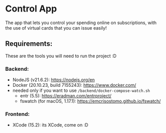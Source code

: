# Control App

The app that lets you control your spending online on subscriptions, with the use of virtual cards that you can issue easily!

## Requirements:

These are the tools you will need to run the project :D

### Backend:

- NodeJS (v21.6.2): https://nodejs.org/en
- Docker (20.10.23, build 7155243): https://www.docker.com/
- needed only if you want to use `/backend/docker-compose-watch.sh`
  - entr (5.5): https://eradman.com/entrproject/
  - fswatch (for macOS, 1.17.1): https://emcrisostomo.github.io/fswatch/

### Frontend:

- XCode (15.2): its XCode, come on :D
